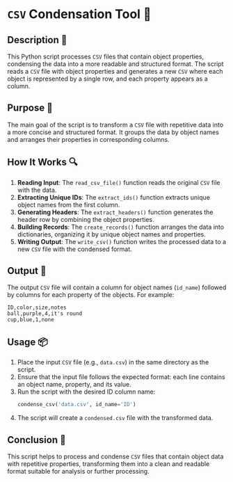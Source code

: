 # `CSV` Condensation Tool 📝

## Description 📝

This Python script processes `CSV` files that contain object properties, condensing the data into a more readable and structured format.
The script reads a `CSV` file with object properties and generates a new `CSV` where each object is represented by a single row, and each property appears as a column.

## Purpose 🎯

The main goal of the script is to transform a `CSV` file with repetitive data into a more concise and structured format.
It groups the data by object names and arranges their properties in corresponding columns.

## How It Works 🔍

1. **Reading Input**: The `read_csv_file()` function reads the original `CSV` file with the data.
2. **Extracting Unique IDs**: The `extract_ids()` function extracts unique object names from the first column.
3. **Generating Headers**: The `extract_headers()` function generates the header row by combining the object properties.
4. **Building Records**: The `create_records()` function arranges the data into dictionaries, organizing it by unique object names and properties.
5. **Writing Output**: The `write_csv()` function writes the processed data to a new `CSV` file with the condensed format.

## Output 📜

The output `CSV` file will contain a column for object names (`id_name`) followed by columns for each property of the objects. For example:

```csv
ID,color,size,notes
ball,purple,4,it's round
cup,blue,1,none
```

## Usage 📦

1. Place the input `CSV` file (e.g., `data.csv`) in the same directory as the script.
2. Ensure that the input file follows the expected format: each line contains an object name, property, and its value.
3. Run the script with the desired ID column name:
    ```python
    condense_csv('data.csv', id_name='ID')
    ```
4. The script will create a `condensed.csv` file with the transformed data.

## Conclusion 🚀

This script helps to process and condense `CSV` files that contain object data with repetitive properties, transforming them into a clean and readable format suitable for analysis or further processing.
